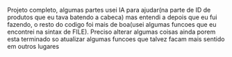 Projeto completo, algumas partes usei IA para ajudar(na parte de ID de produtos que eu tava batendo a cabeca)
mas entendi a depois que eu fui fazendo, o resto do codigo foi mais de boa(usei algumas funcoes que eu encontrei na sintax de FILE). 
Preciso alterar algumas coisas ainda porem esta terminado so atualizar algumas funcoes que talvez facam mais sentido em outros lugares
